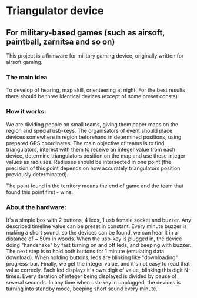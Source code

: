 # Triangulator device 

## For military-based games (such as airsoft, paintball, zarnitsa and so on)

This project is a firmware for military gaming device, originally written for airsoft gaming.

### The main idea

To develop of hearing, map skill, orienteering at night.
For the best results there should be three identical devices (except of some preset consts).

### How it works:

We are dividing people on small teams, giving them paper maps on the region and special usb-keys.
The organisators of event should place devices somewhere in region beforehand in determined positions, using prepared GPS coordinates.
The main objective of teams is to find triangulators, interect with them to receive an integer value from each device, determine triangulators position on the map and use these integer values as radiuses.
Radiuses should be intersected in one point (the precision of this point depends on how accurately triangulators position previously determinated).

The point found in the territory means the end of game and the team that found this point first - wins.

### About the hardware:

It's a simple box with 2 buttons, 4 leds, 1 usb female socket and buzzer. Any described timeline value can be preset in constant.
Every minute buzzer is making a short sound, so the devices can be found, we can hear it in a distance of ~ 50m in woods.
When the usb-key is plugged in, the device doing "handshake" by fast turning on and off leds, and beeping with buzzer.
The next step is to hold both buttons for 1 minute (emulating data download). When holding buttons, leds are blinking like "downloading" progress-bar.
Finally, we get the integer value, and it's not easy to read that value correcly. Each led displays it's own digit of value, blinking this digit N-times.
Every iteration of integer being displayed is divided by pause of several seconds.
In any time when usb-key in unplugged, the devices is turning into standby mode, beeping short sound every minute.
